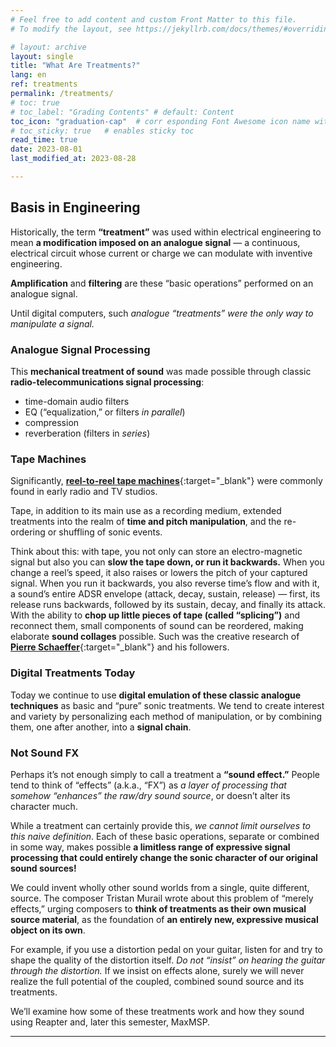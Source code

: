 ```yaml
---
# Feel free to add content and custom Front Matter to this file.
# To modify the layout, see https://jekyllrb.com/docs/themes/#overriding-theme-defaults

# layout: archive   
layout: single   
title: "What Are Treatments?"   
lang: en   
ref: treatments    
permalink: /treatments/   
# toc: true  
# toc_label: "Grading Contents" # default: Content
toc_icon: "graduation-cap"  # corr esponding Font Awesome icon name without the "fa" prefix
# toc_sticky: true   # enables sticky toc  
read_time: true  
date: 2023-08-01  
last_modified_at: 2023-08-28  

---
```


## Basis in Engineering       

Historically, the term **“treatment”** was used within electrical engineering to mean **a modification imposed on an analogue signal** — a continuous, electrical circuit whose current or charge we can modulate with inventive engineering. 

**Amplification** and **filtering** are these “basic operations” performed on an analogue signal.    

Until digital computers, such _analogue “treatments” were the only way to manipulate a signal._   

### Analogue Signal Processing  

This **mechanical treatment of sound** was made possible through classic **radio-telecommunications signal processing**:   

* time-domain audio filters   
* EQ (“equalization,” or filters _in parallel_)  
* compression  
* reverberation (filters in _series_)   

### Tape Machines  

Significantly, [**reel-to-reel tape machines**](https://en.wikipedia.org/wiki/Reel-to-reel_audio_tape_recording){:target="_blank"} were commonly found in early radio and TV studios.  

Tape, in addition to its main use as a recording medium, extended treatments into the realm of **time and pitch manipulation**, and the re-ordering or shuffling of sonic events.   

Think about this: with tape, you not only can store an electro-magnetic signal but also you can **slow the tape down, or run it backwards.** When you change a reel’s speed, it also raises or lowers the pitch of your captured signal. When you run it backwards, you also reverse time’s flow and with it, a sound’s entire ADSR envelope (attack, decay, sustain, release) — first, its release runs backwards, followed by its sustain, decay, and finally its attack. With the ability to **chop up little pieces of tape (called “splicing”)** and reconnect them, small components of sound can be reordered, making elaborate **sound collages** possible. Such was the creative research of [**Pierre Schaeffer**](https://de.wikipedia.org/wiki/Pierre_Schaeffer){:target="_blank"} and his followers.   

### Digital Treatments Today   

Today we continue to use **digital emulation of these classic analogue techniques** as basic and “pure” sonic treatments. We tend to create interest and variety by personalizing each method of manipulation, or by combining them, one after another, into a **signal chain**.   

### Not Sound FX  

Perhaps it’s not enough simply to call a treatment a **“sound effect.”** People tend to think of “effects” (a.k.a., “FX”) as _a layer of processing that somehow “enhances” the raw/dry sound source_, or doesn’t alter its character much.  

While a treatment can certainly provide this, _we cannot limit ourselves to this naive definition_. Each of these basic operations, separate or combined in some way, makes possible **a limitless range of expressive signal processing that could entirely change the sonic character of our original sound sources!**  

We could invent wholly other sound worlds from a single, quite different, source. The composer Tristan Murail wrote about this problem of “merely effects,” urging composers to **think of treatments as their own musical source material**, as the foundation of **an entirely new, expressive musical object on its own**.   

For example, if you use a distortion pedal on your guitar, listen for and try to shape the quality of the distortion itself. _Do not “insist” on hearing the guitar through the distortion._ If we insist on effects alone, surely we will never realize the full potential of the coupled, combined sound source and its treatments.   

We’ll examine how some of these treatments work and how they sound using Reapter and, later this semester, MaxMSP.  

* * *   
